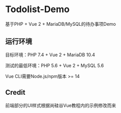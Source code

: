 # Todolist-Demo

基于PHP + Vue 2 + MariaDB/MySQL的待办事项Demo

## 运行环境

目标环境：PHP 7.4 + Vue 2 + MariaDB 10.4

测试的最低环境：PHP 5.6 + Vue 2 + MySQL 5.6

Vue CLI需要Node.js/npm版本 >= 14

## Credit

前端部分的UI样式根据尚硅谷Vue教程内的示例修改而来
